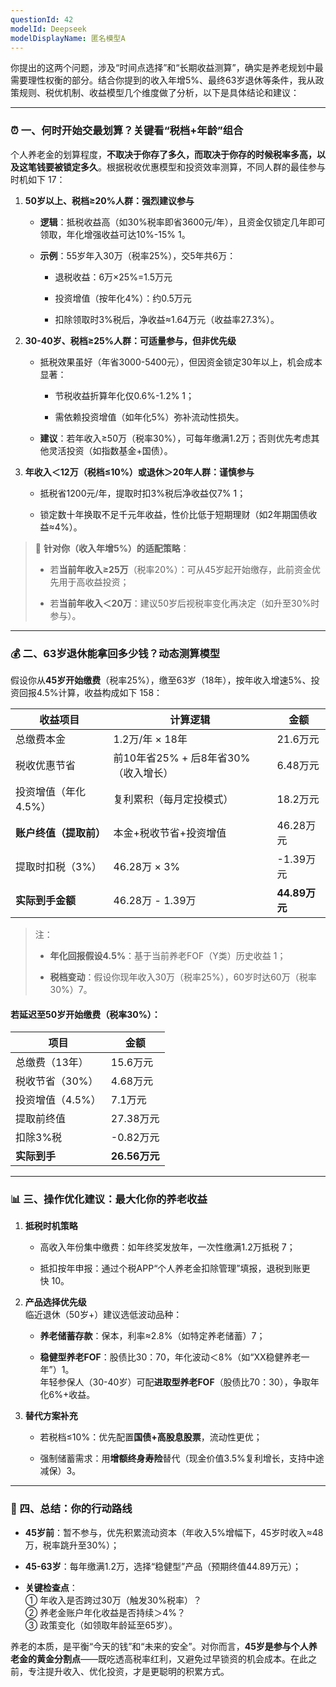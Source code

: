 ```yaml
---
questionId: 42
modelId: Deepseek
modelDisplayName: 匿名模型A
---
```

你提出的这两个问题，涉及“时间点选择”和“长期收益测算”，确实是养老规划中最需要理性权衡的部分。结合你提到的收入年增5%、最终63岁退休等条件，我从政策规则、税优机制、收益模型几个维度做了分析，以下是具体结论和建议：

---

### ⏰ 一、何时开始交最划算？关键看“税档+年龄”组合

个人养老金的划算程度，**不取决于你存了多久，而取决于你存的时候税率多高，以及这笔钱要被锁定多久**。根据税收优惠模型和投资效率测算，不同人群的最佳参与时机如下 17：

1. **50岁以上、税档≥20%人群：强烈建议参与**
    
    - **逻辑**：抵税收益高（如30%税率即省3600元/年），且资金仅锁定几年即可领取，年化增强收益可达10%-15% 1。
        
    - **示例**：55岁年入30万（税率25%），交5年共6万：
        
        - 退税收益：6万×25%=1.5万元
            
        - 投资增值（按年化4%）：约0.5万元
            
        - 扣除领取时3%税后，净收益≈1.64万元（收益率27.3%）。
            
2. **30-40岁、税档≥25%人群：可适量参与，但非优先级**
    
    - 抵税效果虽好（年省3000-5400元），但因资金锁定30年以上，机会成本显著：
        
        - 节税收益折算年化仅0.6%-1.2% 1；
            
        - 需依赖投资增值（如年化5%）弥补流动性损失。
            
    - **建议**：若年收入≥50万（税率30%），可每年缴满1.2万；否则优先考虑其他灵活投资（如指数基金+国债）。
        
3. **年收入＜12万（税档≤10%）或退休＞20年人群：谨慎参与**
    
    - 抵税省1200元/年，提取时扣3%税后净收益仅7% 1；
        
    - 锁定数十年换取不足千元年收益，性价比低于短期理财（如2年期国债收益≈4%）。
        

> 💎 **针对你（收入年增5%）的适配策略**：
> 
> - 若**当前年收入≥25万**（税率20%）：可从45岁起开始缴存，此前资金优先用于高收益投资；
>     
> - 若**当前年收入＜20万**：建议50岁后视税率变化再决定（如升至30%时参与）。
>     

---

### 💰 二、63岁退休能拿回多少钱？动态测算模型

假设你从**45岁开始缴费**（税率25%），缴至63岁（18年），按年收入增速5%、投资回报4.5%计算，收益构成如下 158：

|**收益项目**|**计算逻辑**|**金额**|
|---|---|---|
|总缴费本金|1.2万/年 × 18年|21.6万元|
|税收优惠节省|前10年省25% + 后8年省30%（收入增长）|6.48万元|
|投资增值（年化4.5%）|复利累积（每月定投模式）|18.2万元|
|**账户终值（提取前）**|本金+税收节省+投资增值|46.28万元|
|提取时扣税（3%）|46.28万 × 3%|-1.39万元|
|**实际到手金额**|46.28万 - 1.39万|**44.89万元**|

> 注：
> 
> - **年化回报假设4.5%**：基于当前养老FOF（Y类）历史收益 1；
>     
> - **税档变动**：假设你现年收入30万（税率25%），60岁时达60万（税率30%）7。
>     

#### 若延迟至50岁开始缴费（税率30%）：

|项目|金额|
|---|---|
|总缴费（13年）|15.6万元|
|税收节省（30%）|4.68万元|
|投资增值（4.5%）|7.1万元|
|提取前终值|27.38万元|
|扣除3%税|-0.82万元|
|**实际到手**|**26.56万元**|

---

### 📊 三、操作优化建议：最大化你的养老收益

1. **抵税时机策略**
    
    - 高收入年份集中缴费：如年终奖发放年，一次性缴满1.2万抵税 7；
        
    - 抵扣按年申报：通过个税APP“个人养老金扣除管理”填报，退税到账更快 10。
        
2. **产品选择优先级**  
    临近退休（50岁+）建议选低波动品种：
    
    - **养老储蓄存款**：保本，利率≈2.8%（如特定养老储蓄）7；
        
    - **稳健型养老FOF**：股债比30：70，年化波动＜8%（如“XX稳健养老一年”）1。  
        年轻参保人（30-40岁）可配**进取型养老FOF**（股债比70：30），争取年化6%+收益。
        
3. **替代方案补充**
    
    - 若税档≤10%：优先配置**国债+高股息股票**，流动性更优；
        
    - 强制储蓄需求：用**增额终身寿险**替代（现金价值3.5%复利增长，支持中途减保）3。
        

---

### 💎 四、总结：你的行动路线

- **45岁前**：暂不参与，优先积累流动资本（年收入5%增幅下，45岁时收入≈48万，税率跳升至30%）；
    
- **45-63岁**：每年缴满1.2万，选择“稳健型”产品（预期终值44.89万元）；
    
- **关键检查点**：  
    ① 年收入是否跨过30万（触发30%税率）？  
    ② 养老金账户年化收益是否持续＞4%？  
    ③ 政策变化（如领取年龄延至65岁）。
    

养老的本质，是平衡“今天的钱”和“未来的安全”。对你而言，**45岁是参与个人养老金的黄金分割点**——既吃透高税率红利，又避免过早锁资的机会成本。在此之前，专注提升收入、优化投资，才是更聪明的积累方式。